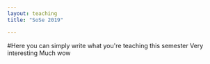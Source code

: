 ```yaml
---
layout: teaching
title: "SoSe 2019"

---
```


#Here you can simply write what you're teaching this semester
Very interesting
Much wow
